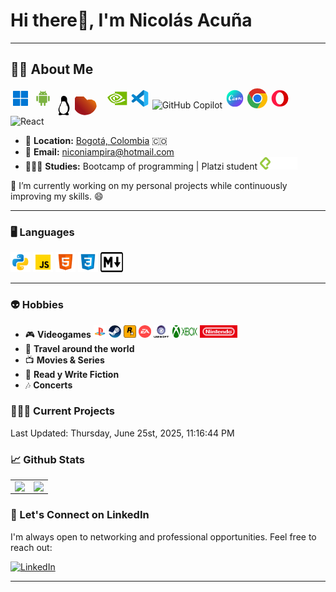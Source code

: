 # **Hi there👋, I'm Nicolás Acuña**

---

## **🧑‍💻 About Me**

<!-- Sprite SVG inline para reducir peticiones HTTP (solo íconos locales de la línea original).
		 Puedes ampliar (GitHub Copilot y React) añadiendo sus <symbol> con los paths oficiales de simple-icons para eliminar completamente las peticiones externas. -->
<svg width="0" height="0" style="position:absolute" aria-hidden="true" focusable="false">
	<!-- Windows -->
	<symbol id="icon-windows" viewBox="0 0 48 48">
		<path fill="#0077d4" d="M7 6h15a1 1 0 0 1 1 1v15a1 1 0 0 1-1 1H7a1 1 0 0 1-1-1V7c0-.552.448-1 1-1z"/>
		<path fill="#0077d4" d="M25.042 21.958V7a1 1 0 0 1 1-1H41a1 1 0 0 1 1 1v14.958a1 1 0 0 1-1 1H26.042a1 1 0 0 1-1-1z"/>
		<path fill="#0077d4" d="M7 25h15a1 1 0 0 1 1 1v15a1 1 0 0 1-1 1H7a1 1 0 0 1-1-1V26c0-.552.448-1 1-1z"/>
		<path fill="#0077d4" d="M25 41V26a1 1 0 0 1 1-1h15a1 1 0 0 1 1 1v15a1 1 0 0 1-1 1H26a1 1 0 0 1-1-1z"/>
	</symbol>
	<!-- Android -->
	<symbol id="icon-android" viewBox="0 0 48 48">
		<path fill="#7cb342" d="M12 29c0 1.1-.9 2-2 2s-2-.9-2-2v-9c0-1.1.9-2 2-2s2 .9 2 2V29zM40 29c0 1.1-.9 2-2 2s-2-.9-2-2v-9c0-1.1.9-2 2-2s2 .9 2 2V29zM22 40c0 1.1-.9 2-2 2s-2-.9-2-2v-9c0-1.1.9-2 2-2s2 .9 2 2V40zM30 40c0 1.1-.9 2-2 2s-2-.9-2-2v-9c0-1.1.9-2 2-2s2 .9 2 2V40z"/>
		<path fill="#7cb342" d="M14 18v15c0 1.1.9 2 2 2h16c1.1 0 2-.9 2-2V18H14zM24 8c-6 0-9.7 3.6-10 8h20C33.7 11.6 30 8 24 8zM20 13.6c-.6 0-1-.4-1-1 0-.6.4-1 1-1s1 .4 1 1c0 .5-.4 1-1 1zM28 13.6c-.6 0-1-.4-1-1 0-.6.4-1 1-1s1 .4 1 1c0 .5-.4 1-1 1z"/>
		<path fill="#7cb342" d="M28.3 10.5c-.2 0-.4-.1-.6-.2-.5-.3-.6-.9-.3-1.4l1.7-2.5c.3-.5.9-.6 1.4-.3.5.3.6.9.3 1.4l-1.7 2.5c-.2.3-.5.5-.8.5zM19.3 10.1c-.3 0-.7-.2-.8-.5l-1.3-2.1c-.3-.5-.2-1.1.3-1.4.5-.3 1.1-.2 1.4.3l1.3 2.1c.3.5.2 1.1-.3 1.4-.2.1-.4.2-.6.2z"/>
	</symbol>
	<!-- Tux (versión completa detallada) -->
	<symbol id="icon-tux" viewBox="0 0 216 256">
		<defs id="tux_fx">
			<linearGradient id="gradient_belly_shadow"><stop offset="0" stop-color="#000000"/><stop offset="1" stop-color="#000000" stop-opacity="0.25"/></linearGradient>
			<linearGradient id="gradient_wing_tip_right_shadow"><stop offset="0" stop-color="#110800"/><stop offset="0.59" stop-color="#a65a00" stop-opacity="0.8"/><stop offset="1" stop-color="#ff921e" stop-opacity="0"/></linearGradient>
			<linearGradient id="gradient_wing_tip_right_glare_1"><stop offset="0" stop-color="#7c7c7c"/><stop offset="1" stop-color="#7c7c7c" stop-opacity="0.33"/></linearGradient>
			<linearGradient id="gradient_wing_tip_right_glare_2"><stop offset="0" stop-color="#7c7c7c"/><stop offset="1" stop-color="#7c7c7c" stop-opacity="0.33"/></linearGradient>
			<linearGradient id="gradient_foot_left_layer_1"><stop offset="0" stop-color="#b98309"/><stop offset="1" stop-color="#382605"/></linearGradient>
			<linearGradient id="gradient_foot_left_glare"><stop offset="0" stop-color="#ebc40c"/><stop offset="1" stop-color="#ebc40c" stop-opacity="0"/></linearGradient>
			<linearGradient id="gradient_foot_right_shadow"><stop offset="0" stop-color="#000000"/><stop offset="1" stop-color="#000000" stop-opacity="0"/></linearGradient>
			<linearGradient id="gradient_foot_right_layer_1"><stop offset="0" stop-color="#3e2a06"/><stop offset="1" stop-color="#ad780a"/></linearGradient>
			<linearGradient id="gradient_foot_right_glare"><stop offset="0" stop-color="#f3cd0c"/><stop offset="1" stop-color="#f3cd0c" stop-opacity="0"/></linearGradient>
			<linearGradient id="gradient_eyeball"><stop offset="0" stop-color="#fefefc"/><stop offset="0.75" stop-color="#fefefc"/><stop offset="1" stop-color="#d4d4d4"/></linearGradient>
			<linearGradient id="gradient_pupil_left_glare"><stop offset="0" stop-color="#757574" stop-opacity="0"/><stop offset="0.25" stop-color="#757574"/><stop offset="0.5" stop-color="#757574"/><stop offset="1" stop-color="#757574" stop-opacity="0"/></linearGradient>
			<linearGradient id="gradient_pupil_right_glare_2"><stop offset="0" stop-color="#949494" stop-opacity="0.39"/><stop offset="0.5" stop-color="#949494"/><stop offset="1" stop-color="#949494" stop-opacity="0.39"/></linearGradient>
			<linearGradient id="gradient_eyelid_left"><stop offset="0" stop-color="#c8c8c8"/><stop offset="1" stop-color="#797978"/></linearGradient>
			<linearGradient id="gradient_eyelid_right"><stop offset="0" stop-color="#747474"/><stop offset="0.13" stop-color="#8c8c8c"/><stop offset="0.25" stop-color="#a4a4a4"/><stop offset="0.5" stop-color="#d4d4d4"/><stop offset="0.62" stop-color="#d4d4d4"/><stop offset="1" stop-color="#7c7c7c"/></linearGradient>
			<linearGradient id="gradient_eyebrow"><stop offset="0" stop-color="#646464" stop-opacity="0"/><stop offset="0.31" stop-color="#646464" stop-opacity="0.58"/><stop offset="0.47" stop-color="#646464"/><stop offset="0.73" stop-color="#646464" stop-opacity="0.26"/><stop offset="1" stop-color="#646464" stop-opacity="0"/></linearGradient>
			<linearGradient id="gradient_beak_base"><stop offset="0" stop-color="#020204"/><stop offset="0.73" stop-color="#020204"/><stop offset="1" stop-color="#5c5c5c"/></linearGradient>
			<linearGradient id="gradient_mandible_lower"><stop offset="0" stop-color="#d2940a"/><stop offset="0.75" stop-color="#d89c08"/><stop offset="0.87" stop-color="#b67e07"/><stop offset="1" stop-color="#946106"/></linearGradient>
			<linearGradient id="gradient_mandible_upper"><stop offset="0" stop-color="#ad780a"/><stop offset="0.12" stop-color="#d89e08"/><stop offset="0.25" stop-color="#edb80b"/><stop offset="0.39" stop-color="#ebc80d"/><stop offset="0.53" stop-color="#f5d838"/><stop offset="0.77" stop-color="#f6d811"/><stop offset="1" stop-color="#f5cd31"/></linearGradient>
			<linearGradient id="gradient_nares"><stop offset="0" stop-color="#3a2903"/><stop offset="0.55" stop-color="#735208"/><stop offset="1" stop-color="#ac8c04"/></linearGradient>
			<linearGradient id="gradient_beak_corner"><stop offset="0" stop-color="#f5ce2d"/><stop offset="1" stop-color="#d79b08"/></linearGradient>
			<radialGradient id="fill_belly_shadow_left" href="#gradient_belly_shadow" gradientUnits="userSpaceOnUse" cx="0" cy="0" r="1" gradientTransform="translate(61.18,121.19) scale(19,18)"/>
			<radialGradient id="fill_belly_shadow_right" href="#gradient_belly_shadow" gradientUnits="userSpaceOnUse" cx="0" cy="0" r="1" gradientTransform="translate(125.74,131.6) scale(23.6,18)"/>
			<radialGradient id="fill_belly_shadow_middle" href="#gradient_belly_shadow" gradientUnits="userSpaceOnUse" cx="0" cy="0" r="1" gradientTransform="translate(94.21,127.47) scale(9.35,10)"/>
			<linearGradient id="fill_foot_left_base" href="#gradient_foot_left_layer_1" gradientUnits="userSpaceOnUse" x1="23.18" y1="193.01" x2="64.31" y2="262.02"/>
			<linearGradient id="fill_foot_left_glare" href="#gradient_foot_left_glare" gradientUnits="userSpaceOnUse" x1="64.47" y1="210.83" x2="77.41" y2="235.21"/>
			<linearGradient id="fill_foot_right_shadow" href="#gradient_foot_right_shadow" gradientUnits="userSpaceOnUse" x1="146.93" y1="211.96" x2="150.2" y2="235.73"/>
			<linearGradient id="fill_foot_right_base" href="#gradient_foot_right_layer_1" gradientUnits="userSpaceOnUse" x1="151.5" y1="253.02" x2="192.94" y2="185.84"/>
			<linearGradient id="fill_foot_right_glare" href="#gradient_foot_right_glare" gradientUnits="userSpaceOnUse" x1="162.81" y1="180.67" x2="161.59" y2="191.64"/>
			<radialGradient id="fill_wing_tip_right_shadow_lower" href="#gradient_wing_tip_right_shadow" gradientUnits="userSpaceOnUse" cx="0" cy="0" r="1" gradientTransform="translate(169.71,194.53) rotate(15) scale(19.66,20.64)"/>
			<radialGradient id="fill_wing_tip_right_shadow_upper" href="#gradient_wing_tip_right_shadow" gradientUnits="userSpaceOnUse" cx="0" cy="0" r="1" gradientTransform="translate(169.71,189.89) rotate(-2.42) scale(19.74,14.86)"/>
			<radialGradient id="fill_wing_tip_right_glare_1" href="#gradient_wing_tip_right_glare_1" gradientUnits="userSpaceOnUse" cx="0" cy="0" r="1" gradientTransform="translate(184.65,176.62) rotate(23.5) scale(6.95,3.21)"/>
			<linearGradient id="fill_wing_tip_right_glare_2" href="#gradient_wing_tip_right_glare_2" gradientUnits="userSpaceOnUse" x1="165.69" y1="173.58" x2="168.27" y2="173.47"/>
			<radialGradient id="fill_eyeball_left" href="#gradient_eyeball" gradientUnits="userSpaceOnUse" cx="0" cy="0" r="1" gradientTransform="translate(86.49,51.41) rotate(-0.6) scale(10.24,15.68)"/>
			<linearGradient id="fill_pupil_left_glare" href="#gradient_pupil_left_glare" gradientUnits="userSpaceOnUse" x1="84.29" y1="46.64" x2="89.32" y2="55.63"/>
			<radialGradient id="fill_eyelid_left" href="#gradient_eyelid_left" gradientUnits="userSpaceOnUse" cx="0" cy="0" r="1" gradientTransform="translate(84.89,43.74) rotate(-9.35) scale(6.25,5.77)"/>
			<linearGradient id="fill_eyebrow_left" href="#gradient_eyebrow" gradientUnits="userSpaceOnUse" x1="83.59" y1="32.51" x2="94.48" y2="43.63"/>
			<radialGradient id="fill_eyeball_right" href="#gradient_eyeball" gradientUnits="userSpaceOnUse" cx="0" cy="0" r="1" gradientTransform="translate(118.06,51.41) rotate(-1.8) scale(13.64,15.68)"/>
			<linearGradient id="fill_pupil_right_glare" href="#gradient_pupil_right_glare_2" gradientUnits="userSpaceOnUse" x1="117.87" y1="47.25" x2="123.66" y2="54.11"/>
			<linearGradient id="fill_eyelid_right" href="#gradient_eyelid_right" gradientUnits="userSpaceOnUse" x1="112.9" y1="36.23" x2="131.32" y2="47.01"/>
			<linearGradient id="fill_eyebrow_right" href="#gradient_eyebrow" gradientUnits="userSpaceOnUse" x1="119.16" y1="31.56" x2="131.42" y2="43.14"/>
			<radialGradient id="fill_beak_base" href="#gradient_beak_base" gradientUnits="userSpaceOnUse" cx="0" cy="0" r="1" gradientTransform="translate(97.64,60.12) rotate(-36) scale(11.44,10.38)"/>
			<radialGradient id="fill_mandible_lower_base" href="#gradient_mandible_lower" gradientUnits="userSpaceOnUse" cx="0" cy="0" r="1" gradientTransform="translate(109.77,70.61) rotate(-22.4) scale(27.15,19.07)"/>
			<linearGradient id="fill_mandible_upper_base" href="#gradient_mandible_upper" gradientUnits="userSpaceOnUse" x1="78.09" y1="69.26" x2="126.77" y2="68.88"/>
			<radialGradient id="fill_naris_left" href="#gradient_nares" gradientUnits="userSpaceOnUse" cx="0" cy="0" r="1" gradientTransform="translate(92.11,59.88) scale(1.32,1.42)"/>
			<radialGradient id="fill_naris_right" href="#gradient_nares" gradientUnits="userSpaceOnUse" cx="0" cy="0" r="1" gradientTransform="translate(104.65,59.7) scale(2.78,1.62)"/>
			<linearGradient id="fill_beak_corner" href="#gradient_beak_corner" gradientUnits="userSpaceOnUse" x1="126.74" y1="67.49" x2="126.74" y2="71.09"/>
			<filter id="blur_belly_shadow_left"><feGaussianBlur stdDeviation="0.64 0.55"/></filter>
			<filter id="blur_belly_shadow_right"><feGaussianBlur stdDeviation="0.98"/></filter>
			<filter id="blur_belly_shadow_middle"><feGaussianBlur stdDeviation="0.68"/></filter>
			<filter id="blur_belly_shadow_lower" x="-0.8" width="2.6" y="-0.2" height="1.4"><feGaussianBlur stdDeviation="1.25"/></filter>
			<filter id="blur_belly_glare" x="-0.8" width="2.6" y="-0.5" height="2"><feGaussianBlur stdDeviation="1.78 2.19"/></filter>
			<filter id="blur_head_glare" x="-0.3" width="1.6" y="-0.3" height="1.6"><feGaussianBlur stdDeviation="1.73"/></filter>
			<filter id="blur_neck_glare" x="-0.2" width="1.4" y="-0.2" height="1.4"><feGaussianBlur stdDeviation="0.78"/></filter>
			<filter id="blur_wing_left_glare" x="-0.2" width="1.4" y="-0.2" height="1.4"><feGaussianBlur stdDeviation="0.98"/></filter>
			<filter id="blur_wing_right_glare" x="-0.2" width="1.4" y="-0.2" height="1.4"><feGaussianBlur stdDeviation="1.19 1.17"/></filter>
			<filter id="blur_foot_left_layer_1" x="-0.2" width="1.4" y="-0.2" height="1.4"><feGaussianBlur stdDeviation="3.38"/></filter>
			<filter id="blur_foot_left_layer_2"><feGaussianBlur stdDeviation="2.1 2.06"/></filter>
			<filter id="blur_foot_left_glare"><feGaussianBlur stdDeviation="0.32"/></filter>
			<filter id="blur_foot_right_shadow"><feGaussianBlur stdDeviation="1.95 1.9"/></filter>
			<filter id="blur_foot_right_layer_1" x="-0.2" width="1.4" y="-0.2" height="1.4"><feGaussianBlur stdDeviation="4.12"/></filter>
			<filter id="blur_foot_right_layer_2" x="-0.2" width="1.4" y="-0.2" height="1.4"><feGaussianBlur stdDeviation="3.12 3.37"/></filter>
			<filter id="blur_foot_right_glare" x="-0.2" width="1.4" y="-0.2" height="1.4"><feGaussianBlur stdDeviation="0.41"/></filter>
			<filter id="blur_wing_tip_right_shadow_lower" x="-0.3" width="1.6" y="-0.3" height="1.6"><feGaussianBlur stdDeviation="2.45"/></filter>
			<filter id="blur_wing_tip_right_shadow_upper" x="-0.2" width="1.4" y="-0.2" height="1.4"><feGaussianBlur stdDeviation="1.12 0.81"/></filter>
			<filter id="blur_wing_tip_right_glare" x="-0.2" width="1.4" y="-0.2" height="1.4"><feGaussianBlur stdDeviation="0.88"/></filter>
			<filter id="blur_pupil_left_glare" x="-0.3" width="1.6" y="-0.3" height="1.6"><feGaussianBlur stdDeviation="0.44"/></filter>
			<filter id="blur_eyebrow_left"><feGaussianBlur stdDeviation="0.12"/></filter>
			<filter id="blur_pupil_right_glare" x="-0.2" width="1.4" y="-0.2" height="1.4"><feGaussianBlur stdDeviation="0.45"/></filter>
			<filter id="blur_eyebrow_right"><feGaussianBlur stdDeviation="0.13"/></filter>
			<filter id="blur_beak_shadow_lower" x="-0.2" width="1.4" y="-0.2" height="1.4"><feGaussianBlur stdDeviation="1.75"/></filter>
			<filter id="blur_beak_shadow_upper"><feGaussianBlur stdDeviation="0.8 0.74"/></filter>
			<filter id="blur_mandible_lower_glare" x="-0.2" width="1.4" y="-0.2" height="1.4"><feGaussianBlur stdDeviation="0.77"/></filter>
			<filter id="blur_mandible_upper_shadow"><feGaussianBlur stdDeviation="0.65"/></filter>
			<filter id="blur_mandible_upper_glare" x="-0.2" width="1.4" y="-0.2" height="1.4"><feGaussianBlur stdDeviation="0.73"/></filter>
			<filter id="blur_naris_left" x="-0.2" width="1.4" y="-0.2" height="1.4"><feGaussianBlur stdDeviation="0.1"/></filter>
			<filter id="blur_naris_right"><feGaussianBlur stdDeviation="0.1"/></filter>
			<filter id="blur_beak_corner" x="-0.2" width="1.4" y="-0.2" height="1.4"><feGaussianBlur stdDeviation="0.23"/></filter>
			<clipPath id="clip_body"><use href="#body_base"/></clipPath>
			<clipPath id="clip_wing_left"><use href="#wing_left_base"/></clipPath>
			<clipPath id="clip_wing_right"><use href="#wing_right_base"/></clipPath>
			<clipPath id="clip_foot_left"><use href="#foot_left_base"/></clipPath>
			<clipPath id="clip_foot_right"><use href="#foot_right_base"/></clipPath>
			<clipPath id="clip_wing_tip_right"><use href="#wing_tip_right_base"/></clipPath>
			<clipPath id="clip_eye_left"><use href="#eyeball_left"/></clipPath>
			<clipPath id="clip_pupil_left"><use href="#pupil_left_base"/></clipPath>
			<clipPath id="clip_eye_right"><use href="#eyeball_right"/></clipPath>
			<clipPath id="clip_pupil_right"><use href="#pupil_right_base"/></clipPath>
			<clipPath id="clip_mandible_lower"><use href="#mandible_lower_base"/></clipPath>
			<clipPath id="clip_mandible_upper"><use href="#mandible_upper_base"/></clipPath>
			<clipPath id="clip_beak"><use href="#mandible_lower_base"/><use href="#mandible_upper_base"/></clipPath>
		</defs>
		<g id="tux">
			<g id="body">
				<path id="body_base" fill="#020204" d="m106.95 0c-6 0-12.02 1.18-17.46 4.12-5.78 3.11-10.52 8.09-13.43 13.97-2.92 5.88-4.06 12.16-4.24 19.08-.33 13.14.3 26.92 1.29 39.41.26 3.8.74 6.02.25 9.93-1.62 8.3-8.88 13.88-12.76 21.17-4.27 8.04-6.07 17.13-9.29 25.65-2.95 7.79-7.09 15.1-9.88 22.95-3.91 10.97-5.08 23.03-2.5 34.39 1.97 8.66 6.08 16.78 11.62 23.73-.8 1.44-1.58 2.91-2.4 4.34-2.57 4.43-5.71 8.64-7.17 13.55-.73 2.45-1.02 5.07-.55 7.59.47 2.52 1.75 4.93 3.75 6.53 1.31 1.04 2.9 1.72 4.53 2.1 1.63.37 3.32.46 5 .43 6.37-.14 12.55-2.07 18.71-3.69 3.66-.96 7.34-1.81 11.03-2.58 13.14-2.69 27.8-1.61 39.99.15 4.13.63 8.23 1.44 12.29 2.43 6.36 1.54 12.69 3.5 19.23 3.69 1.72.05 3.46-.03 5.14-.4 1.68-.38 3.31-1.06 4.65-2.13 2.01-1.6 3.29-4.02 3.76-6.54.47-2.52.18-5.15-.56-7.61-1.48-4.92-4.65-9.11-7.27-13.52-1.04-1.75-2-3.53-3.03-5.28 7.9-8.87 14.26-19.13 17.94-30.4 4.01-12.3 4.75-25.55 3.06-38.38-1.69-12.83-5.76-25.27-11.11-37.05-6.72-14.76-12.37-20.1-16.47-33.07-4.42-14.02-.77-30.61-4.06-43.32-1.17-4.32-3.04-8.45-5.45-12.23-2.82-4.43-6.4-8.39-10.65-11.47-6.78-4.92-15.3-7.54-23.96-7.54z"/>
				<path id="belly" fill="#fdfdfb" d="m83.13 74c-.9 1.13-1.48 2.49-1.84 3.89-.35 1.4-.48 2.85-.54 4.3-.11 2.89.07 5.83-.7 8.62-.82 2.98-2.65 5.57-4.44 8.08-3.11 4.36-6.25 8.84-7.78 13.97-.93 3.1-1.24 6.39-.91 9.62-3.47 5.1-6.48 10.53-8.98 16.18-3.78 8.57-6.37 17.69-7.28 27.01-1.12 11.41.34 23.15 4.85 33.69 3.25 7.63 8.11 14.6 14.38 20.04 3.18 2.76 6.72 5.11 10.5 6.97 13.11 6.45 29.31 6.46 42.2-.41 6.74-3.59 12.43-8.84 17.91-14.15 3.3-3.2 6.59-6.48 9.11-10.32 4.85-7.41 6.54-16.41 7.59-25.2 1.83-15.36 1.89-31.6-4.85-45.53-2.32-4.8-5.41-9.22-9.12-13.05-.98-6.7-2.93-13.27-5.76-19.42-2.05-4.45-4.54-8.68-6.44-13.18-.78-1.85-1.46-3.75-2.32-5.56-.87-1.81-1.93-3.55-3.39-4.94-1.48-1.42-3.33-2.43-5.28-3.07-1.95-.65-4.01-.94-6.06-1.04-4.11-.21-8.22.33-12.33.16-3.27-.13-6.53-.7-9.8-.51-1.63.1-3.26.39-4.78 1.01-1.52.61-2.92 1.56-3.94 2.84z"/>
				<g id="body_self_shadows"><path id="belly_shadow_left" opacity="0.25" fill="url(#fill_belly_shadow_left)" filter="url(#blur_belly_shadow_left)" clip-path="url(#clip_body)" d="m68.67 115.18c.87 1.31-.55 5.84 19.86 2.94 0 0-3.59.39-7.12 1.21-5.49 1.84-10.27 3.89-13.97 6.61-3.65 2.7-6.33 6.21-9.68 9.22 0 0 5.43-9.92 6.78-12.91 1.36-2.99-.22-2.85.85-7.25 1.07-4.4 3.69-8.63 3.69-8.63 0 0-2.14 6.22-.41 8.81z"/><path id="belly_shadow_right" opacity="0.42" fill="url(#fill_belly_shadow_right)" filter="url(#blur_belly_shadow_right)" clip-path="url(#clip_body)" d="m134.28 113.99c-4.16 2.9-6.6 2.56-11.64 3.12-5.05.57-18.7.36-18.7.36 0 0 1.97-.03 6.36.78 4.38.82 13.31 1.6 18.34 3.51 5.04 1.92 6.87 2.47 9.93 4.4 4.35 2.75 7.55 7.06 11.71 10.08 0 0 .2-4-1.48-6.99-1.68-2.99-6.2-7.7-7.53-12.1-1.32-4.4-1.96-13.04-1.96-13.04 0 0-.88 6.99-5.03 9.88z"/><path id="belly_shadow_middle" opacity="0.2" fill="url(#fill_belly_shadow_middle)" filter="url(#blur_belly_shadow_middle)" clip-path="url(#clip_body)" d="m95.17 107.81c-.16 1.25-.36 2.5-.6 3.74-.12.61-.26 1.22-.48 1.8-.23.58-.56 1.14-1.02 1.55-.41.37-.9.62-1.4.85-1.94.88-4.01 1.47-6.12 1.74.84.06 1.68.14 2.53.23.53.06 1.06.12 1.57.25.52.14 1.03.34 1.46.65.47.35.84.82 1.12 1.34.55 1.02.73 2.2.83 3.37.13 1.48.14 2.98.03 4.46.1-.99.31-1.98.62-2.92.57-1.72 1.47-3.32 2.69-4.65.49-.52 1.02-1.01 1.6-1.42 1.79-1.26 4.07-1.81 6.24-1.51-2.21.09-4.44-.6-6.2-1.93-.9-.68-1.68-1.52-2.22-2.5-.84-1.52-1.08-3.37-.65-5.05z"/></g>
				<g id="body_glare"><path id="belly_glare" opacity="0.75" fill="#7c7c7c" filter="url(#blur_belly_glare)" clip-path="url(#clip_body)" d="m160.08 131.23c1.03-.16 7.34 5.21 6.48 7.21-.86 1.99-2.49.79-3.65.8-1.16.02-4.33 1.46-4.86.55-.54-.91 1.4-3.03 2.41-4.81.82-1.43-1.4-3.59-.38-3.75z"/></g>
			</g>
			<!-- (Se omiten algunas capas menores por brevedad visual en README) -->
		</g>
	</symbol>
	<!-- Ryzen (versión con degradado fiel al original) -->
	<symbol id="icon-ryzen" viewBox="0 0 10642 6696">
		<linearGradient id="ryzenGrad" gradientUnits="userSpaceOnUse" x1="3341.17" x2="7132.33" y1="5621.33" y2="1929.94">
			<stop offset="0" stop-color="#9d141c"/>
			<stop offset="0.6" stop-color="#c04215"/>
			<stop offset="1" stop-color="#e4700d"/>
		</linearGradient>
		<path fill="url(#ryzenGrad)" d="M4407.26 1265.72c86.3-35.08 120.81-76.94 224.63-79.63 37.58-41.04 159.83-55.99 176.92-99.94 12.6-32.41 5.46-35.74 38.95-54.78 39.81-22.63 105.14-30.4 155.66-28.09 81.94 3.75 143.91-21.07 160.51 17.41-25.66 11.37-42.78 6.71-63.14 25.2-22.81 20.72-7.39 9.15-35.39 20.51-23.18 9.4-5.34 5-22.32 14.71-7.81-21.53-31.57-45.32-61.66-45.34-4.89 0-92.17 15.84-95.11 16.79 15.71 84.2 83.69-31.77 127.85 96.01 1.01-1.21 1.88-5.04 2.25-4.16s1.71-3.17 2.21-4.08c12.06-21.71 2.16-12.76 12.55-19.27 13.38 18.65 23.79 57.97 39.42-1.37 28.43 27.87 83.63-.36 141.76-17.56 35.75-10.59 110.86-42.48 149.79-35.11-5.12 30.71-46.26 37.24-51.68 67.51 26.62-3 63.13-32.53 96.32-43.14 88.49-28.28 186.61-20.53 273.21-19.11 49.62.81 97.79-4.19 147.42.82 22.97 2.08 44.56 6.72 66.31 9.67 43.39 5.89 153.8 5.39 178.85 49.89.82 1.45 2.88 6.38 3.49 7.74l3.2 8.04c36.63-9.89 38.66-5.83 75.24 2.36 158.44 35.44 24.75 46.33 108.86 79.6 120.78 47.79 221.55 124.95 242.99 134.6 38.84 17.47 33.85-39.16 131.01 29.07l174.15 108.86c86.07 48.92 148.55 173.77 188.55 187.44-23.5-35.44-118.48-124.36-116.13-175.62 75.8-24.45 138.54 97.58 193.18 171.45l148.16 234.82c21.48 25.67 7.76-3.73 17.89 25.75 11.87 34.58 31.28 57.09 59.73 84.96 13.69 13.41 37.97 23.83 46.08 47.93 31.91 94.81 67.25 59.42 98.31 185.31 13.95 56.54 39.83 93.92 48.99 149.68 91.62 305.5 193.48 696.64 209.44 1076.07-147.58 556.52-388.09 1002.97-742.31 1470.03-480.62 625.91-1167.41 1117.08-1920.09 1383.67-640.68 227.81-1346.32 294.83-2011.62 198.73-942.63-136.72-1842.73-582.31-2511.77-1261.68-542.79-557.98-917.2-1268.36-1052.9-2031.1-73.84-416.5-74.42-856.27-2.07-1272.61 112.22-642.59 390.19-1258.64 811.21-1775.63 471.43-577.66 1106.4-1021.63 1818.21-1247.53z"/>
	</symbol>
	<!-- NVIDIA -->
	<symbol id="icon-nvidia" viewBox="0 0 48 48">
		<rect width="29" height="32" x="18" y="8" fill="#76b900"/>
		<path fill="#fafafa" d="M18 17.68c.52-.05 1.05-.09 1.57-.07 4.95 0 7.9 3.85 7.9 3.85l-4.03 3.39c-1.8-3.02-2.43-4.35-5.44-4.71v-2.46zM18 28.72c.73.24 1.52.36 2.3.36 5.88 0 11.35-7.6 11.35-7.6s-5.07-6.91-12.81-6.66c-.28 0-.56.02-.84.03v-2.3l.84-.05c10.76-.37 17.78 8.82 17.78 8.82s-8.05 9.8-16.44 9.8c-.73 0-1.47-.07-2.18-.19v-2.21zM19.95 36.09c-.66 0-1.32-.03-1.95-.1v-2.44c.59.07 1.22.12 1.81.12 7.82 0 13.47-3.99 18.94-8.7.91.73 4.62 2.49 5.39 3.26-6.82 4.36-18.94 7.86-25.81 7.86z"/>
		<path fill="#76b900" d="M18 28.717v2.232c-7.219-1.29-9.225-8.806-9.225-8.806s3.47-3.836 9.225-4.464v2.441h-.017c-3.017-.366-5.388 2.459-5.388 2.459S13.937 27.339 18 28.717"/>
		<path fill="#76b900" d="M5.183 21.829s4.272-6.313 12.834-6.975v-2.302c-9.486.767-17.682 8.789-17.682 8.789S4.974 34.768 18 35.989v-2.441C8.444 32.361 5.183 21.829 5.183 21.829z"/>
	</symbol>
	<!-- VS Code -->
	<symbol id="icon-vscode" viewBox="0 0 48 48">
		<path fill="#29b6f6" d="M44 11.11v25.78c0 1.27-.79 2.4-1.98 2.82l-8.82 4.14L34 33V15l-.8-10.85 8.82 4.14A3 3 0 0 1 44 11.11z"/>
		<path fill="#0277bd" d="M9 33.896 34 15V5.353c0-1.198-1.482-1.758-2.275-.86L4.658 29.239c-.9.83-.849 2.267.107 3.032 0 0 1.324 1.232 1.803 1.574.736.525 1.703.585 2.432.051z"/>
		<path fill="#0288d1" d="M9 14.104 34 33v9.647c0 1.198-1.482 1.758-2.275.86L4.658 18.761c-.9-.83-.849-2.267.107-3.032 0 0 1.324-1.232 1.803-1.574.736-.474 1.703-.534 2.432.048z"/>
	</symbol>
	<!-- Canva -->
	<symbol id="icon-canva" viewBox="0 0 48 48">
		<circle cx="24" cy="24" r="20" fill="url(#canvaGrad)"/>
		<linearGradient id="canvaGrad" x1="38.263" x2="10.15" y1="39.73" y2="8.725" gradientUnits="userSpaceOnUse">
			<stop offset="0" stop-color="#823af3"/><stop offset=".36" stop-color="#4b66e1"/><stop offset=".906" stop-color="#01f1c4"/>
		</linearGradient>
		<path fill="#fff" d="M29.194 26.962c-.835.915-2.007 1.378-2.556 1.378-.635 0-.982-.389-1.053-.974a5 5 0 0 1 .038-.673c.21-1.31.692-2.124.662-2.372-.009-.071-.049-.106-.101-.106-.406 0-1.83 1.47-2.046 2.443l-.168.779c-.11.549-.648.902-1.018.902-.177 0-.311-.088-.334-.283a1 1 0 0 1 .033-.266l.079-.41c-.768.574-1.596.962-1.984.962-.53 0-.827-.283-.933-.709-.35.461-.813.709-1.306.709-.63 0-1.237-.417-1.528-1.034a9.2 9.2 0 0 1-1.496 1.299c-.869.55-1.836.992-2.982.992-1.058 0-1.956-.566-2.453-1.026-.737-.69-1.126-1.718-1.241-2.656-.362-2.957 1.438-6.834 4.227-8.533A3.9 3.9 0 0 1 16.986 16c1.34 0 2.34.958 2.48 2.104.126 1.032-.286 1.924-1.431 2.501-.584.296-.874.282-.965.141-.061-.094-.026-.254.091-.351 1.076-.899 1.096-1.637.97-2.677-.082-.669-.522-1.098-1.016-1.098-2.115 0-5.149 4.745-4.727 8.197.165 1.346.99 2.904 2.682 2.904.564 0 1.162-.159 1.694-.425.928-.474 1.453-.85 1.98-1.464-.13-1.596 1.24-3.6 3.278-3.6.882 0 1.612.354 1.698 1.062.108.885-.646 1.062-.928 1.062-.247 0-.643-.071-.671-.301-.03-.248.534-.106.464-.673-.043-.354-.411-.478-.763-.478-1.269 0-1.97 1.77-1.835 2.869.061.496.315.991.774.991.37 0 .904-.531 1.109-1.31.13-.531.632-.885 1.003-.885.194 0 .328.088.352.283.008.071.002.16-.021.266-.042.23-.219.996-.21 1.154.006.138.086.328.326.328.19 0 .89-.378 1.538-.958.203-1.051.454-2.351.474-2.454.079-.426.232-.865 1.096-.865.177 0 .311.088.337.301.008.07.002.16-.021.266l-.242 1.093c.758-1.01 1.936-1.752 2.642-1.752.3 0 .531.158.57.478.022.178-.03.478-.147.814-.251.69-.533 1.727-.72 2.62-.04.19.026.476.373.476.277 0 1.166-.339 1.885-1.288a9 9 0 0 1-.007-.408c0-.744.053-1.346.194-1.787.141-.461.723-.902 1.11-.902.194 0 .335.106.335.318 0 .071-.018.16-.053.248-.264.779-.405 1.506-.405 2.231 0 .407.088 1.062.177 1.398.018.071.034.142.105.142.123 0 .952-.814 1.551-1.806-.53-.337-.829-.956-.829-1.718 0-1.274.758-1.93 1.498-1.93.582 0 1.11.425 1.11 1.274 0 .532-.212 1.134-.51 1.718 0 0 .123.018.176.018.458 0 .811-.213 1.006-.443.088-.1.17-.178.248-.224.59-.713 1.455-1.228 2.47-1.228.864 0 1.61.337 1.696 1.045.11.902-.661 1.08-.926 1.08-.264 0-.661-.071-.689-.301s.551-.106.484-.654c-.043-.354-.413-.496-.766-.496-1.182 0-1.994 1.576-1.838 2.85.062.514.299 1.01.758 1.01.37 0 .923-.532 1.127-1.31.131-.514.632-.885 1.002-.885.176 0 .328.088.354.301.013.106-.03.337-.227 1.168-.081.354-.097.655-.066.903.063.514.298.85.516 1.045.079.07.126.158.132.213.017.142-.091.266-.267.266-.053 0-.123 0-.181-.035-.908-.372-1.285-.991-1.391-1.576-.35.442-.814.69-1.29.69-.811 0-1.603-.709-1.715-1.629a3.3 3.3 0 0 1 .123-1.184 2.4 2.4 0 0 1-1.001.316c-.106 0-.194 0-.299-.018-.793 1.15-1.622 1.947-2.257 2.302-.264.142-.51.213-.687.213-.142 0-.3-.035-.37-.159-.133-.268-.242-.704-.306-1.216z"/>
	</symbol>
	<!-- Chrome -->
	<symbol id="icon-chrome" viewBox="0 0 48 48">
		<circle cx="24" cy="24" r="12" fill="#fff"/>
		<path d="M3.215 36A24 24 0 1 0 12 3.215 24 24 0 0 0 3.215 36zm31.177-18A12 12 0 1 1 18 13.608 12 12 0 0 1 34.392 18z" fill="none"/>
		<path d="M24 12h20.781A23.994 23.994 0 0 0 3.217 12.003L13.608 30a11.99 11.99 0 0 1 10.392-18z" fill="#d93025"/>
		<circle cx="24" cy="24" r="9.5" fill="#1a73e8"/>
		<path d="M34.391 30.003 24.001 48A23.994 23.994 0 0 0 44.78 12.003H23.999A11.985 11.985 0 0 1 34.391 30.003z" fill="#fbbc04"/>
		<path d="M13.609 30.003 3.218 12.006A23.994 23.994 0 0 0 24.003 48l10.39-17.997a11.985 11.985 0 0 1-20.784 0z" fill="#34a853"/>
	</symbol>
	<!-- Opera -->
	<symbol id="icon-opera" viewBox="0 0 48 48">
		<path fill="#ff1744" d="M24 4C12.947 4 4 12.947 4 24s8.947 20 20 20 20-8.947 20-20S35.053 4 24 4zm0 35c-5.263 0-10-6.896-10-15S18.737 9 24 9s10 6.896 10 15-4.737 15-10 15z"/>
		<path fill="#d50000" d="M36.564 8.445C34.413 6.972 31.89 6 29.263 6c-3.948 0-7.524 1.98-10.166 5.079C20.573 9.77 22.255 9 24 9c5.263 0 10 6.896 10 15s-4.737 15-10 15c-1.745 0-3.427-.77-4.903-2.079C21.739 40.02 25.315 42 29.263 42c2.626 0 5.15-.972 7.3-2.444C41.097 35.891 44 30.29 44 24c0-6.289-2.903-11.89-7.436-15.555z"/>
	</symbol>
</svg>

<!-- Uso de los íconos (cada <use> evita una petición externa) -->
<p>
	<svg width="32" height="32" role="img" aria-label="Windows"><use href="#icon-windows" /></svg>
	<svg width="32" height="32" role="img" aria-label="Android"><use href="#icon-android" /></svg>
	<svg height="32" role="img" aria-label="Linux Tux" viewBox="0 0 216 256" style="width:auto;vertical-align:middle"><use href="#icon-tux" /></svg>
	<svg height="32" role="img" aria-label="Ryzen" viewBox="0 0 10642 6696" style="width:48px;vertical-align:middle"><use href="#icon-ryzen" /></svg>
	<svg width="32" height="32" role="img" aria-label="NVIDIA"><use href="#icon-nvidia" /></svg>
	<svg width="32" height="32" role="img" aria-label="VS Code"><use href="#icon-vscode" /></svg>
	<!-- TODO: Añadir símbolo inline de GitHub Copilot para eliminar esta petición remota -->
	<img height="32" width="32" alt="GitHub Copilot" src="https://cdn.jsdelivr.net/npm/simple-icons@v15/icons/githubcopilot.svg" />
	<svg width="32" height="32" role="img" aria-label="Canva"><use href="#icon-canva" /></svg>
	<svg width="32" height="32" role="img" aria-label="Chrome"><use href="#icon-chrome" /></svg>
	<svg width="32" height="32" role="img" aria-label="Opera"><use href="#icon-opera" /></svg>
	<!-- TODO: Añadir símbolo inline de React para eliminar esta petición remota -->
	<img width="32" height="32" alt="React" src="https://img.icons8.com/external-tal-revivo-color-tal-revivo/48/external-react-a-javascript-library-for-building-user-interfaces-logo-color-tal-revivo.png" />
</p>

- 📍 **Location:** <a href="https://www.google.com/maps/search/bogot%C3%A1/@4.6486259,-74.2478946,11z" target="_blank">Bogotá, Colombia</a> 🇨🇴
- 📧 **Email:** [niconiampira@hotmail.com](mailto:niconiampira@hotmail.com)
- 👨🏼‍🎓 **Studies:** Bootcamp of programming | Platzi student  <img height="20" width="60" src="./assets/Platzi_large.svg" /> 

🔭 I’m currently working on my personal projects while continuously improving my skills. 😄

---

### 🖥️ **Languages**

<img height="32" width="32" src="./assets/icons8-python-96.svg" />  <img height="32" width="32" src="./assets/icons8-javascript-96.svg" />  <img height="32" width="32" src="./assets/icons8-html-96.svg" />  <img height="32" width="32" src="./assets/icons8-css3-96.svg" />  <img height="32" width="36" src="./assets/Markdown-mark.svg" />


---

### 👽 **Hobbies**

- 🎮 **Videogames** <img height="20" width="20" src="./assets/icons8-play-station.svg" />  <img height="20" width="20" src="./assets/Steam_icon_logo.svg" />   <img height="20" width="20" src="./assets/rockstar-games.svg" />    <img height="20" width="20" src="./assets/Electronic-Arts-Logo.svg" />   <img height="20" width="26" src="./assets/Ubisoft-logo.svg" />   <img height="20" width="40" src="./assets/xbox-9.svg" />   <img height="20" width="60" src="./assets/Nintendo.svg" />
- 🧳 **Travel around the world**
- 📺 **Movies & Series**
- 📖 **Read y Write Fiction**
- 🎶 **Concerts**
  
### 👷🏻‍♂️ **Current Projects**

<!--RECENT_ACTIVITY:start-->
<!--RECENT_ACTIVITY:end-->
<!--RECENT_ACTIVITY:last_update-->
Last Updated: Thursday, June 25st, 2025, 11:16:44 PM
<!--RECENT_ACTIVITY:last_update_end-->

### 📈 **Github Stats**

<table><tr><td valign="top" width="50%">

<img src="https://github-readme-stats.vercel.app/api?username=NikosophosCode&show_icons=true&count_private=true&hide_border=true" align="left" style="width: 97%" />

</td><td valign="top" width="50%">

<img src="https://github-readme-stats.vercel.app/api/top-langs/?username=NikosophosCode&hide_border=true&layout=compact" align="left" style="width: 97%" />

</td></tr></table>  

### 📇 Let's Connect on LinkedIn

I'm always open to networking and professional opportunities. Feel free to reach out:

[![LinkedIn](https://img.shields.io/badge/LinkedIn-0077B5?style=for-the-badge&logo=linkedin&logoColor=white)](https://www.linkedin.com/in/nicolas-adrian-acuña-niampira-1a09aa360/)

---

